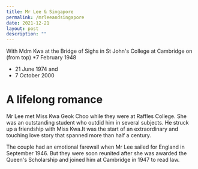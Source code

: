 ```yaml
---
title: Mr Lee & Singapore
permalink: /mrleeandsingapore
date: 2021-12-21
layout: post
description: ""
---
```

With Mdm Kwa at the Bridge of Sighs in St John's College at Cambridge on (from top)
*7 February 1948	
*	21 June 1974 and 	
* 7 October 2000
																																					
																																					
																																					
		
# 	A lifelong romance 

Mr Lee met Miss Kwa Geok Choo while they were at Raffles College. She was an outstanding student who outdid him in several subjects. He struck up a friendship with Miss Kwa.It was the start of an extraordinary and touching love story that spanned more than half a century.

The couple had an emotional farewall when Mr Lee sailed for England in September 1946. But they were soon reunited after she was awarded the Queen's Scholarship and joined him at Cambridge in 1947 to read law.